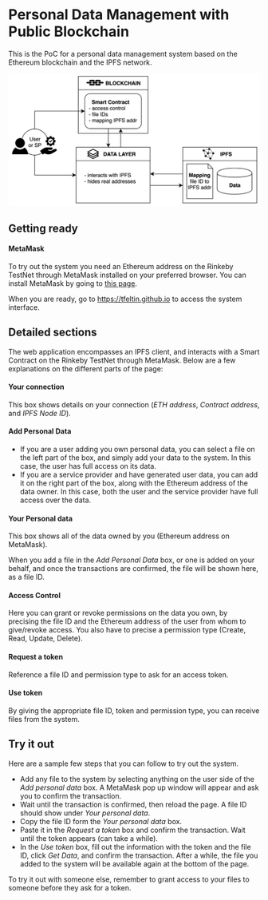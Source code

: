 # Personal Data Management with Public Blockchain

This is the PoC for a personal data management system based on the Ethereum blockchain and the IPFS network.

![System Architecture](assets/architecture.png?raw=true "System Architecture")


## Getting ready

#### MetaMask
To try out the system you need an Ethereum address on the Rinkeby TestNet through MetaMask installed on your preferred browser. You can install MetaMask by going to [this page](https://metamask.io/).

When you are ready, go to https://tfeltin.github.io to access the system interface.

## Detailed sections

The web application encompasses an IPFS client, and interacts with a Smart Contract on the Rinkeby TestNet through MetaMask. Below are a few explanations on the different parts of the page:

#### Your connection

This box shows details on your connection (*ETH address*, *Contract address*, and *IPFS Node ID*).

#### Add Personal Data

- If you are a user adding you own personal data, you can select a file on the left part of the box, and simply add your data to the system. In this case, the user has full access on its data.
- If you are a service provider and have generated user data, you can add it on the right part of the box, along with the Ethereum address of the data owner. In this case, both the user and the service provider have full access over the data.

#### Your Personal data

This box shows all of the data owned by you (Ethereum address on MetaMask).

When you add a file in the *Add Personal Data* box, or one is added on your behalf, and once the transactions are confirmed, the file will be shown here, as a file ID.

#### Access Control

Here you can grant or revoke permissions on the data you own, by precising the file ID and the Ethereum address of the user from whom to give/revoke access. You also have to precise a permission type (Create, Read, Update, Delete).

#### Request a token

Reference a file ID and permission type to ask for an access token.

#### Use token

By giving the appropriate file ID, token and permission type, you can receive files from the system.

## Try it out

Here are a sample few steps that you can follow to try out the system.

- Add any file to the system by selecting anything on the user side of the *Add personal data* box. A MetaMask pop up window will appear and ask you to confirm the transaction.
- Wait until the transaction is confirmed, then reload the page. A file ID should show under *Your personal data*.
- Copy the file ID form the *Your personal data* box.
- Paste it in the *Request a token* box and confirm the transaction. Wait until the token appears (can take a while).
- In the *Use token* box, fill out the information with the token and the file ID, click *Get Data*, and confirm the transaction. After a while, the file you added to the system will be available again at the bottom of the page.

To try it out with someone else, remember to grant access to your files to someone before they ask for a token.
